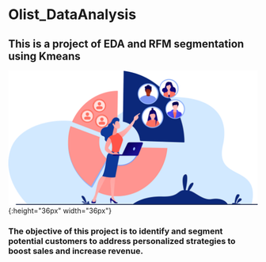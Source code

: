 # Olist_DataAnalysis
## This is a project of EDA and RFM segmentation using Kmeans
![RFM Segmentation](https://github.com/PaulaM96/Olist_DataAnalysis/blob/main/folder/rfm-analysis-1024x550.png){:height="36px" width="36px"}

### The objective of this project is to identify and segment potential customers to address personalized strategies to boost sales and increase revenue.

